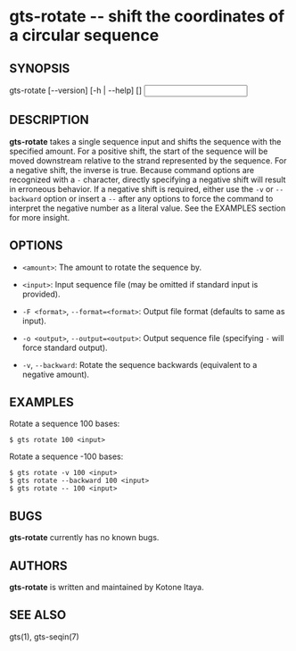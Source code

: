 # gts-rotate -- shift the coordinates of a circular sequence

## SYNOPSIS

gts-rotate [--version] [-h | --help] [<args>] <amount> <input>

## DESCRIPTION

**gts-rotate** takes a single sequence input and shifts the sequence with the
specified amount. For a positive shift, the start of the sequence will be moved
downstream relative to the strand represented by the sequence. For a negative
shift, the inverse is true. Because command options are recognized with a `-`
character, directly specifying a negative shift will result in erroneous
behavior. If a negative shift is required, either use the `-v` or `--backward`
option or insert a `--` after any options to force the command to interpret the
negative number as a literal value. See the EXAMPLES section for more insight.

## OPTIONS

  * `<amount>`:
    The amount to rotate the sequence by.

  * `<input>`:
    Input sequence file (may be omitted if standard input is provided).

  * `-F <format>`, `--format=<format>`:
    Output file format (defaults to same as input).

  * `-o <output>`, `--output=<output>`:
    Output sequence file (specifying `-` will force standard output).

  * `-v`, `--backward`:
    Rotate the sequence backwards (equivalent to a negative amount).

## EXAMPLES

Rotate a sequence 100 bases:

    $ gts rotate 100 <input>

Rotate a sequence -100 bases:

    $ gts rotate -v 100 <input>
    $ gts rotate --backward 100 <input>
    $ gts rotate -- 100 <input>

## BUGS

**gts-rotate** currently has no known bugs.

## AUTHORS

**gts-rotate** is written and maintained by Kotone Itaya.

## SEE ALSO

gts(1), gts-seqin(7)